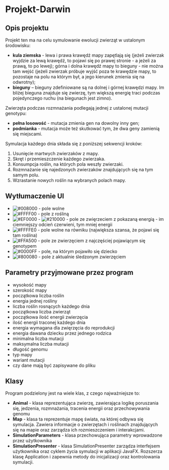 # Projekt-Darwin
## Opis projektu 
Projekt ten ma na celu symulowanie ewolucji zwierząt w ustalonym środowisku:
- **kula ziemska** -  lewa i prawa krawędź mapy zapętlają się (jeżeli zwierzak wyjdzie za lewą krawędź, to pojawi się po prawej stronie - a jeżeli za prawą, to po lewej); górna i dolna krawędź mapy to bieguny - nie można tam wejść (jeżeli zwierzak próbuje wyjść poza te krawędzie mapy, to pozostaje na polu na którym był, a jego kierunek zmienia się na odwrotny);
- **bieguny** – bieguny zdefiniowane są na dolnej i górnej krawędzi mapy. Im bliżej bieguna znajduje się zwierzę, tym większą energię traci podczas pojedynczego ruchu (na biegunach jest zimno).

Zwierzęta podczas rozmnażania podlegają jednej z ustalonej mutacji genotypu:
- **pełna losowość** - mutacja zmienia gen na dowolny inny gen;
- **podmianka** - mutacja może też skutkować tym, że dwa geny zamienią się miejscami.

Symulacja każdego dnia składa się z poniższej sekwencji kroków:
1. Usunięcie martwych zwierzaków z mapy.
2. Skręt i przemieszczenie każdego zwierzaka.
3. Konsumpcja roślin, na których pola weszły zwierzaki.
4. Rozmnażanie się najedzonych zwierzaków znajdujących się na tym samym polu.
5. Wzrastanie nowych roślin na wybranych polach mapy.

## Wytłumaczenie UI
- ![#008000](https://placehold.co/15x15/008000/008000.png) - pole wolne
- ![#FFFF00](https://placehold.co/15x15/FFFF00/FFFF00.png) - pole z rośliną
- ![#EF0000](https://placehold.co/15x15/EF0000/EF0000.png) - ![#210000](https://placehold.co/15x15/210000/210000.png) - pole ze zwięrzeciem z pokazaną energią - im ciemniejszy odcień czerwieni, tym mniej energii
- ![#FFFFE0](https://placehold.co/15x15/FFFFE0/FFFFE0.png) - pole wolne na równiku (największa szansa, że pojawi się tam roślina)
- ![#FFA500](https://placehold.co/15x15/FFA500/FFA500.png) - pole ze zwierzęciem z najczęściej pojawiącym się genotypem
- ![#0000FF](https://placehold.co/15x15/0000FF/0000FF.png) - pole, na którym pojawiło się dziecko
- ![#800080](https://placehold.co/15x15/800080/800080.png) - pole z aktualnie śledzonym zwierzęciem

## Parametry przyjmowane przez program
- wysokość mapy
- szerokość mapy
- początkowa liczba roślin
- energia jednej rośliny
- liczba roślin rosnących każdego dnia
- początkowa liczba zwierząt
- początkowa ilość energii zwierzęcia
- ilość energii traconej każdego dnia
- energia wymagana dla zwięrzęcia do reprodukcji
- energia dawana dziecku przez jednego rodzica
- minimalna liczba mutacji
- maksymalna liczba mutacji
- długość genomu
- typ mapy
- wariant mutacji
- czy dane mają być zapisywane do pliku

## Klasy
Program podzielony jest na wiele klas, z czego najważniejsze to:
- **Animal** - klasa reprezentująca zwierzę, zawierająca logikę poruszania się, jedzenia, rozmnażania, tracenia energii oraz przechowywania genomu
- **Map** - klasa ta reprezentuje mapę świata, na której odbywa się symulacja. Zawiera informacje o zwierzętach i roślinach znajdujących się na mapie oraz zarządza ich rozmieszczeniem i interakcjami.
- **SimulationParameters** - klasa przechowująca parametry wprowadzone przez użytkownika
- **SimulationPresenter** - klasa SimulationPresenter zarządza interfejsem użytkownika oraz cyklem życia symulacji w aplikacji JavaFX. Rozszerza klasę Application i zapewnia metody do inicjalizacji oraz kontrolowania symulacji.
